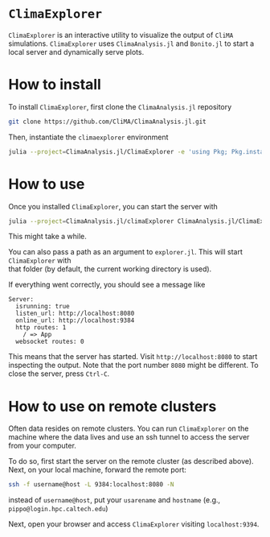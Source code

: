 `ClimaExplorer`
=============

`ClimaExplorer` is an interactive utility to visualize the output of `CliMA`
simulations. `ClimaExplorer` uses `ClimaAnalysis.jl` and `Bonito.jl` to start a
local server and dynamically serve plots.

How to install
===============

To install `ClimaExplorer`, first clone the `ClimaAnalysis.jl` repository
```sh
git clone https://github.com/CliMA/ClimaAnalysis.jl.git
```
Then, instantiate the `climaexplorer` environment
```sh
julia --project=ClimaAnalysis.jl/ClimaExplorer -e 'using Pkg; Pkg.instantiate()'
```

How to use
==========

Once you installed `ClimaExplorer`, you can start the server with
```sh
julia --project=ClimaAnalysis.jl/climaExplorer ClimaAnalysis.jl/ClimaExplorer/explorer.jl 
```
This might take a while.

You can also pass a path as an argument to `explorer.jl`. This will start `ClimaExplorer` with  
that folder (by default, the current working directory is used).

If everything went correctly, you should see a message like
```
Server:
  isrunning: true
  listen_url: http://localhost:8080
  online_url: http://localhost:9384
  http routes: 1
    / => App
  websocket routes: 0
```
This means that the server has started. Visit `http://localhost:8080` to start
inspecting the output. Note that the port number `8080` might be different.
To close the server, press `Ctrl-C`.

How to use on remote clusters
=============================

Often data resides on remote clusters. You can run `ClimaExplorer` on the
machine where the data lives and use an ssh tunnel to access the server from
your computer.

To do so, first start the server on the remote cluster (as described above). 
Next, on your local machine, forward the remote port:
```bash
ssh -f username@host -L 9384:localhost:8080 -N
```
instead of `username@host`, put your `usarename` and `hostname` (e.g.,
`pippo@login.hpc.caltech.edu`)

Next, open your browser and access `ClimaExplorer` visiting `localhost:9394`.
